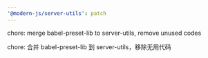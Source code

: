 ```yaml
---
'@modern-js/server-utils': patch
---
```


chore: merge babel-preset-lib to server-utils, remove unused codes

chore: 合并 babel-preset-lib 到 server-utils，移除无用代码
